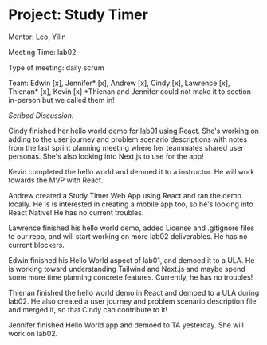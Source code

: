 # Project: Study Timer
Mentor: Leo, Yilin

Meeting Time: lab02

Type of meeting: daily scrum

Team: Edwin [x], Jennifer* [x], Andrew [x], Cindy [x], Lawrence [x], Thienan* [x], Kevin [x]
*Thienan and Jennifer could not make it to section in-person but we called them in!

*Scribed Discussion:*

Cindy finished her hello world demo for lab01 using React. She's working on adding to the user journey and problem scenario descriptions with notes from the last sprint planning meeting where her teammates shared user personas. She's also looking into Next.js to use for the app!

Kevin completed the hello world and demoed it to a instructor. He will work towards the MVP with React.

Andrew created a Study Timer Web App using React and ran the demo locally. He is is interested in creating a mobile app too, so he's looking into React Native! He has no current troubles.

Lawrence finished his hello world demo, added License and .gitignore files to our repo, and will start working on more lab02 deliverables. He has no current blockers.

Edwin finished his Hello World aspect of lab01, and demoed it to a ULA. He is working toward understanding Tailwind and Next.js and maybe spend some more time planning concrete features. Currently, he has no troubles!

Thienan finished the hello world demo in React and demoed to a ULA during lab02. He also created a user journey and problem scenario description file and merged it, so that Cindy can contribute to it!

Jennifer finished Hello World app and demoed to TA yesterday. She will work on lab02.
